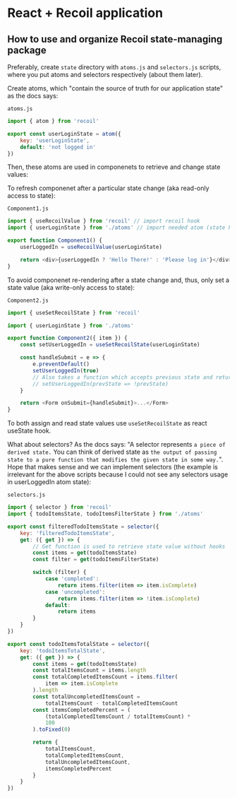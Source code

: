 # React + Recoil application

## How to use and organize Recoil state-managing package

Preferably, create `state` directory with `atoms.js` and `selectors.js` scripts, where you put atoms and selectors respectively (about them later).

Create atoms, which "contain the source of truth for our application state" as the docs says:

`atoms.js`

```javascript
import { atom } from 'recoil'

export const userLoginState = atom({
    key: 'userLoginState',
    default: 'not logged in'
})
```

Then, these atoms are used in componenets to retrieve and change state values:

To refresh componenet after a particular state change (aka read-only access to state):

`Component1.js`

```javascript
import { useRecoilValue } from 'recoil' // import recoil hook
import { userLoginState } from './atoms' // import needed atom (state key)

export function Component1() {
    userLoggedIn = useRecoilValue(userLoginState)

    return <div>{userLoggedIn ? 'Hello There!' : 'Please log in'}</div>
}
```

To avoid componenet re-rendering after a state change and, thus, only set a state value (aka write-only access to state):

`Component2.js`

```javascript
import { useSetRecoilState } from 'recoil'

import { userLoginState } from './atoms'

export function Component2({ item }) {
    const setUserLoggedIn = useSetRecoilState(userLoginState)

    const handleSubmit = e => {
        e.preventDefault()
        setUserLoggedIn(true)
        // Also takes a function which accepts previous state and returns a new one
        // setUserLoggedIn(prevState => !prevState)
    }

    return <Form onSubmit={handleSubmit}>...</Form>
}
```

To both assign and read state values use `useSetRecoilState` as react useState hook.

What about selectors? As the docs says: "A selector represents `a piece of derived state.` You can think of derived state as `the output of passing state to a pure function that modifies the given state in some way.`". Hope that makes sense and we can implement selectors (the example is irrelevant for the above scripts because I could not see any selectors usage in userLoggedIn atom state):

`selectors.js`

```javascript
import { selector } from 'recoil'
import { todoItemsState, todoItemsFilterState } from './atoms'

export const filteredTodoItemsState = selector({
    key: 'filteredTodoItemsState',
    get: ({ get }) => {
        // Get function is used to retrieve state value without hooks
        const items = get(todoItemsState)
        const filter = get(todoItemsFilterState)

        switch (filter) {
            case 'completed':
                return items.filter(item => item.isComplete)
            case 'uncompleted':
                return items.filter(item => !item.isComplete)
            default:
                return items
        }
    }
})

export const todoItemsTotalState = selector({
    key: 'todoItemsTotalState',
    get: ({ get }) => {
        const items = get(todoItemsState)
        const totalItemsCount = items.length
        const totalCompletedItemsCount = items.filter(
            item => item.isComplete
        ).length
        const totalUncompletedItemsCount =
            totalItemsCount - totalCompletedItemsCount
        const itemsCompletedPercent = (
            (totalCompletedItemsCount / totalItemsCount) *
            100
        ).toFixed(0)

        return {
            totalItemsCount,
            totalCompletedItemsCount,
            totalUncompletedItemsCount,
            itemsCompletedPercent
        }
    }
})
```
